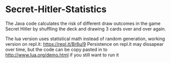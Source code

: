 # Secret-Hitler-Statistics
The Java code calculates the risk of different draw outcomes in the game Secret Hitler by shuffling the deck and drawing 3 cards over and over again.

The lua version uses statistical math instead of random generation,
working version on repl.it: https://repl.it/Br8u/9
Persistence on repl.it may dissapear over time, but the code can be copy pasted in to
http://www.lua.org/demo.html if you still want to run it
